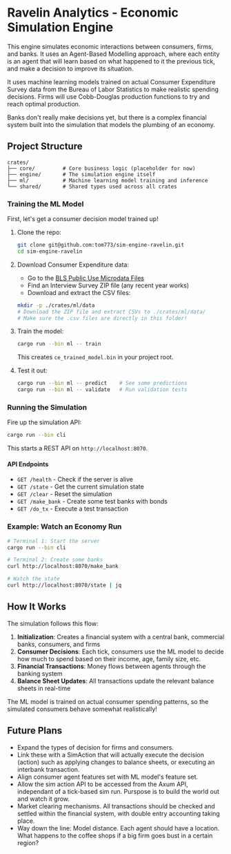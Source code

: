 # Ravelin Analytics - Economic Simulation Engine

This engine simulates economic interactions between consumers, firms, and banks. It uses an Agent-Based Modelling approach, where each entity is an agent that will learn based on what happened to it the previous tick, and make a decision to improve its situation. 

It uses machine learning models trained on actual Consumer Expenditure Survey data from the Bureau of Labor Statistics to make realistic spending decisions. Firms will use Cobb-Douglas production functions to try and reach optimal production. 

Banks don't really make decisions yet, but there is a complex financial system built into the simulation that models the plumbing of an economy. 

## Project Structure

```
crates/
├── core/         # Core business logic (placeholder for now)
├── engine/       # The simulation engine itself
├── ml/           # Machine learning model training and inference
└── shared/       # Shared types used across all crates
```

### Training the ML Model

First, let's get a consumer decision model trained up!

1. Clone the repo:
   ```bash
   git clone git@github.com:tom773/sim-engine-ravelin.git
   cd sim-engine-ravelin
   ```

2. Download Consumer Expenditure data:
   - Go to the [BLS Public Use Microdata Files](https://www.bls.gov/cex/pumd_data.htm)
   - Find an Interview Survey ZIP file (any recent year works)
   - Download and extract the CSV files:
   ```bash
   mkdir -p ./crates/ml/data
   # Download the ZIP file and extract CSVs to ./crates/ml/data/
   # Make sure the .csv files are directly in this folder!
   ```

3. Train the model:
   ```bash
   cargo run --bin ml -- train
   ```
   This creates `ce_trained_model.bin` in your project root.

4. Test it out:
   ```bash
   cargo run --bin ml -- predict    # See some predictions
   cargo run --bin ml -- validate   # Run validation tests
   ```

### Running the Simulation

Fire up the simulation API:

```bash
cargo run --bin cli
```

This starts a REST API on `http://localhost:8070`. 

#### API Endpoints

- `GET /health` - Check if the server is alive
- `GET /state` - Get the current simulation state
- `GET /clear` - Reset the simulation
- `GET /make_bank` - Create some test banks with bonds
- `GET /do_tx` - Execute a test transaction

### Example: Watch an Economy Run

```bash
# Terminal 1: Start the server
cargo run --bin cli

# Terminal 2: Create some banks
curl http://localhost:8070/make_bank

# Watch the state
curl http://localhost:8070/state | jq
```

## How It Works

The simulation follows this flow:

1. **Initialization**: Creates a financial system with a central bank, commercial banks, consumers, and firms
2. **Consumer Decisions**: Each tick, consumers use the ML model to decide how much to spend based on their income, age, family size, etc.
3. **Financial Transactions**: Money flows between agents through the banking system
4. **Balance Sheet Updates**: All transactions update the relevant balance sheets in real-time

The ML model is trained on actual consumer spending patterns, so the simulated consumers behave somewhat realistically!

## Future Plans

- Expand the types of decision for firms and consumers.
- Link these with a SimAction that will actually execute the decision (action) such as applying changes to balance sheets, or executing an interbank transaction.
- Align consumer agent features set with ML model's feature set.
- Allow the sim action API to be accessed from the Axum API, independant of a tick-based sim run. Purspose is to build the world out and watch it grow.
- Market clearing mechanisms. All transactions should be checked and settled within the financial system, with double entry accounting taking place.
- Way down the line: Model distance. Each agent should have a location. What happens to the coffee shops if a big firm goes bust in a certain region? 
